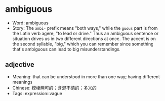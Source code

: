 # ambiguous

- Word: ambiguous
- Story: The `ambi-` prefix means "both ways," while the `guous` part is from the Latin verb agere, "to lead or drive." Thus an ambiguous sentence or situation drives us in two different directions at once. The accent is on the second syllable, "big," which you can remember since something that's ambiguous can lead to big misunderstandings.

## adjective

- Meaning: that can be understood in more than one way; having different meanings
- Chinese: 模棱两可的；含混不清的；多义的
- Tags: expression::vague

